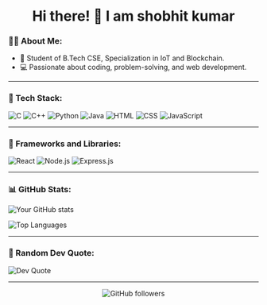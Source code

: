 <h1 align="center">Hi there! 👋 I am shobhit kumar </h1>

### 👨‍💻 About Me:
- 🏫 Student of B.Tech CSE, Specialization in IoT and Blockchain.
- 💻 Passionate about coding, problem-solving, and web development.

---

### 🚀 Tech Stack:

![C](https://img.shields.io/badge/C-00599C?style=for-the-badge&logo=c&logoColor=white)
![C++](https://img.shields.io/badge/C%2B%2B-00599C?style=for-the-badge&logo=c%2B%2B&logoColor=white)
![Python](https://img.shields.io/badge/Python-FFD43B?style=for-the-badge&logo=python&logoColor=blue)
![Java](https://img.shields.io/badge/Java-ED8B00?style=for-the-badge&logo=java&logoColor=white)
![HTML](https://img.shields.io/badge/HTML-E34F26?style=for-the-badge&logo=html5&logoColor=white)
![CSS](https://img.shields.io/badge/CSS-1572B6?style=for-the-badge&logo=css3&logoColor=white)
![JavaScript](https://img.shields.io/badge/JavaScript-323330?style=for-the-badge&logo=javascript&logoColor=F7DF1E)

---

### 🧰 Frameworks and Libraries:

![React](https://img.shields.io/badge/React-20232A?style=for-the-badge&logo=react&logoColor=61DAFB)
![Node.js](https://img.shields.io/badge/Node.js-339933?style=for-the-badge&logo=nodedotjs&logoColor=white)
![Express.js](https://img.shields.io/badge/Express.js-404D59?style=for-the-badge)

---

### 📊 GitHub Stats:

![Your GitHub stats](https://github-readme-stats.vercel.app/api?username=ShobhitKumar1437&show_icons=true&theme=dark&count_private=true)

![Top Languages](https://github-readme-stats.vercel.app/api/top-langs/?username=ShobhitKumar1437&layout=compact&theme=dark)

---

### 💬 Random Dev Quote:
![Dev Quote](https://quotes-github-readme.vercel.app/api?type=horizontal&theme=dark)

---

<p align="center">
  <img src="https://img.shields.io/github/followers/ShobhitKumar1437?label=Follow&style=social" alt="GitHub followers" />
</p>
